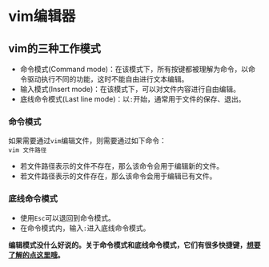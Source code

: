 # vim编辑器
## vim的三种工作模式
- 命令模式(Command mode)：在该模式下，所有按键都被理解为命令，以命令驱动执行不同的功能，这时不能自由进行文本编辑。
- 输入模式(Insert mode)：在该模式下，可以对文件内容进行自由编辑。
- 底线命令模式(Last line mode)：以`:`开始，通常用于文件的保存、退出。
### 命令模式
如果需要通过`vim`编辑文件，则需要通过如下命令：  
`vim 文件路径`
- 若文件路径表示的文件不存在，那么该命令会用于编辑新的文件。
- 若文件路径表示的文件存在，那么该命令会用于编辑已有文件。
### 底线命令模式
- 使用`Esc`可以退回到命令模式。
- 在命令模式内，输入`:`进入底线命令模式。

**编辑模式没什么好说的。关于命令模式和底线命令模式，它们有很多快捷键，[想要了解的点这里哦](https://www.runoob.com/linux/linux-vim.html)。**